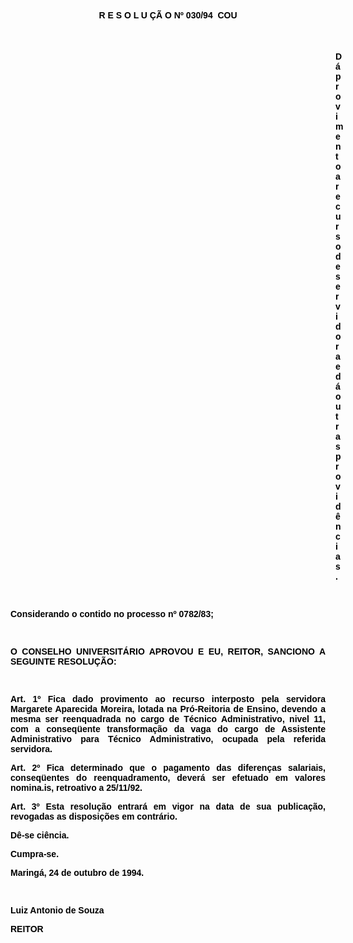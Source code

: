 <BODY TEXT="#000000">

<B><FONT FACE="Arial"><P ALIGN="CENTER">R E S O L U &Ccedil;&Atilde; O  Nº 030/94  COU</P>
<P ALIGN="CENTER"></P>
<P ALIGN="CENTER">&nbsp;</P><DIR>
<DIR>
<DIR>
<DIR>
<DIR>
<DIR>
<DIR>
<DIR>
<DIR>
<DIR>
<DIR>
<DIR>
<DIR>

<P ALIGN="JUSTIFY">D&aacute; provimento a recurso de servidora e d&aacute; outras provid&ecirc;ncias</B>.</P>
<P ALIGN="JUSTIFY"></P>
<P ALIGN="JUSTIFY">&nbsp;</P></DIR>
</DIR>
</DIR>
</DIR>
</DIR>
</DIR>
</DIR>
</DIR>
</DIR>
</DIR>
</DIR>
</DIR>
</DIR>

<P ALIGN="JUSTIFY">Considerando o contido no <B>processo nº  0782/83</B>;</P>
<P ALIGN="JUSTIFY"></P>
<P ALIGN="JUSTIFY">&nbsp;</P>
<P ALIGN="JUSTIFY">O CONSELHO UNIVERSIT&Aacute;RIO APROVOU E EU, REITOR, SANCIONO A SEGUINTE RESOLU&Ccedil;&Atilde;O:</P>
<P ALIGN="JUSTIFY"></P>
<P ALIGN="JUSTIFY">&nbsp;</P>
<B><P ALIGN="JUSTIFY">Art. 1º</B> Fica dado provimento ao recurso interposto pela servidora <B>Margarete Aparecida Moreira</B>, lotada na Pr&oacute;-Reitoria de Ensino, devendo a mesma ser reenquadrada no cargo de T&eacute;cnico Administrativo, nivel 11, com a conseq&uuml;ente transforma&ccedil;&atilde;o da vaga do cargo de Assistente Administrativo para T&eacute;cnico Administrativo, ocupada pela referida servidora.</P>
<B><P ALIGN="JUSTIFY">Art. 2º</B> Fica determinado que o pagamento das diferen&ccedil;as salariais, conseq&uuml;entes do reenquadramento, dever&aacute; ser efetuado em valores nomina.is, retroativo a 25/11/92.</P>
<B><P ALIGN="JUSTIFY">Art. 3º</B> Esta resolu&ccedil;&atilde;o entrar&aacute; em vigor na data de sua publica&ccedil;&atilde;o, revogadas as disposi&ccedil;&otilde;es em contr&aacute;rio.</P>
<P ALIGN="JUSTIFY">D&ecirc;-se ci&ecirc;ncia.</P>
<P ALIGN="JUSTIFY">Cumpra-se.</P>
<B><P ALIGN="JUSTIFY"></P>
<P ALIGN="JUSTIFY">Maring&aacute;, 24 de outubro de 1994.</P>
<P ALIGN="JUSTIFY"></P>
<P ALIGN="JUSTIFY">&nbsp;</P>
<P ALIGN="JUSTIFY">Luiz Antonio de Souza</P>
<P ALIGN="JUSTIFY">REITOR</P></B></FONT></BODY>
